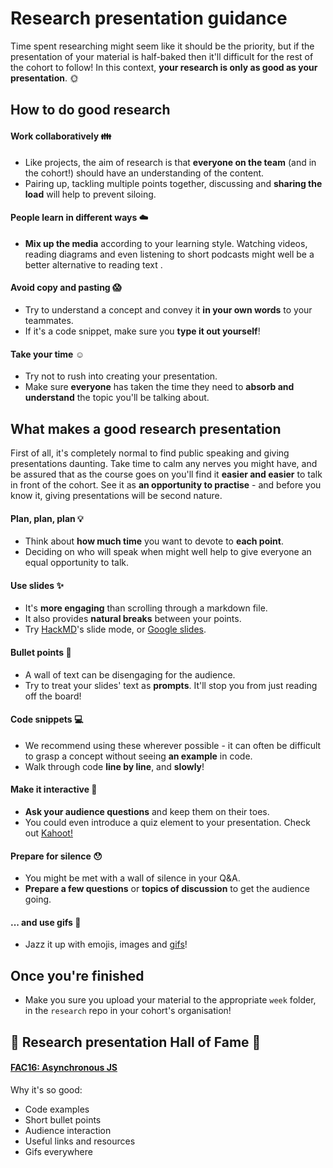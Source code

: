 # Research presentation guidance

Time spent researching might seem like it should be the priority, but if the presentation of your material is half-baked then it'll difficult for the rest of the cohort to follow! In this context, **your research is only as good as your presentation**. :sun_with_face:

## How to do good research

#### Work collaboratively :family:

- Like projects, the aim of research is that **everyone on the team** (and in the cohort!) should have an understanding of the content.
- Pairing up, tackling multiple points together, discussing and **sharing the load** will help to prevent siloing.

#### People learn in different ways :cloud:

- **Mix up the media** according to your learning style. Watching videos, reading diagrams and even listening to short podcasts might well be a better alternative to reading text .

#### Avoid copy and pasting :scream:

- Try to understand a concept and convey it **in your own words** to your teammates.
- If it's a code snippet, make sure you **type it out yourself**!

#### Take your time :relaxed:

- Try not to rush into creating your presentation.
- Make sure **everyone** has taken the time they need to **absorb and understand** the topic you'll be talking about.

## What makes a good research presentation

First of all, it's completely normal to find public speaking and giving presentations daunting. Take time to calm any nerves you might have, and be assured that as the course goes on you'll find it **easier and easier** to talk in front of the cohort. See it as **an opportunity to practise** - and before you know it, giving presentations will be second nature.

#### Plan, plan, plan :bulb:

- Think about **how much time** you want to devote to **each point**.
- Deciding on who will speak when might well help to give everyone an equal opportunity to talk.

#### Use slides :sparkles:

- It's **more engaging** than scrolling through a markdown file.
- It also provides **natural breaks** between your points.
- Try [HackMD](https://hackmd.io)'s slide mode, or [Google slides](https://www.google.co.uk/slides/about/).

#### Bullet points :bullettrain_side:

- A wall of text can be disengaging for the audience.
- Try to treat your slides' text as **prompts**. It'll stop you from just reading off the board!

#### Code snippets :computer:

- We recommend using these wherever possible - it can often be difficult to grasp a concept without seeing **an example** in code.
- Walk through code **line by line**, and **slowly**!

#### Make it interactive :dizzy:

- **Ask your audience questions** and keep them on their toes.
- You could even introduce a quiz element to your presentation. Check out [Kahoot!](https://kahoot.com)

#### Prepare for silence :hushed:

- You might be met with a wall of silence in your Q&A.
- **Prepare a few questions** or **topics of discussion** to get the audience going.

#### ... and use gifs :tada:

- Jazz it up with emojis, images and [gifs](https://giphy.com)!

## Once you're finished

- Make you sure you upload your material to the appropriate `week` folder, in the `research` repo in your cohort's organisation!

## :crown: Research presentation Hall of Fame :crown:

#### [FAC16: Asynchronous JS](https://github.com/FAC-Sixteen/research/blob/master/week2/Asynchronous%20JS.md)

Why it's so good:

- Code examples
- Short bullet points
- Audience interaction
- Useful links and resources
- Gifs everywhere
